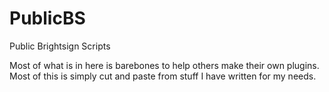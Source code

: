 # PublicBS
Public Brightsign Scripts

Most of what is in here is barebones to help others make their own plugins. Most of this is simply cut and paste from stuff I have written for my needs.
